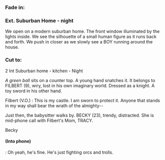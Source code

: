 ### Fade in:

### Ext. Suburban Home - night

We open on a modern suburban home. The front window illuminated by the lights inside. We see the silhouette of a small human figure as it runs back and forth. We push in closer as we slowly see a BOY running around the house.

### Cut to:

2 Int Suburban home - kitchen - Night

*A green ball* sits on a counter top. A young hand snatches it. It belongs to FILBERT (9), wiry, lost in his own imaginary world. Dressed as a knight. A toy sword in his other hand.

Filbert (V.O.)
: This is my castle. I am sworn to protect it. Anyone that stands in my way shall bear the wrath of the almighty--

Just then, the babysitter walks by. BECKY (23), trendy, distracted. She is mid-phone call with Filbert's Mom, TRACY.

Becky
#### (Into phone)
: Oh yeah, he's fine. He's just fighting orcs and trolls.